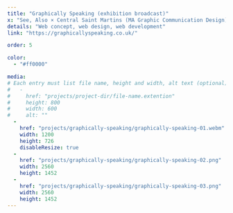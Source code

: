 ```yaml
---
title: "Graphically Speaking (exhibition broadcast)"
x: "See, Also × Central Saint Martins (MA Graphic Communication Design)"
details: "Web concept, web design, web development"
link: "https://graphicallyspeaking.co.uk/"

order: 5

color: 
  - "#ff0000"

media: 
# Each entry must list file name, height and width, alt text (optional)
#   -
#     href: "projects/project-dir/file-name.extention"
#     height: 800
#     width: 600
#     alt: ""
  -
    href: "projects/graphically-speaking/graphically-speaking-01.webm"
    width: 1200
    height: 726
    disableResize: true
  -
    href: "projects/graphically-speaking/graphically-speaking-02.png"
    width: 2560
    height: 1452
  -
    href: "projects/graphically-speaking/graphically-speaking-03.png"
    width: 2560
    height: 1452
---
```

